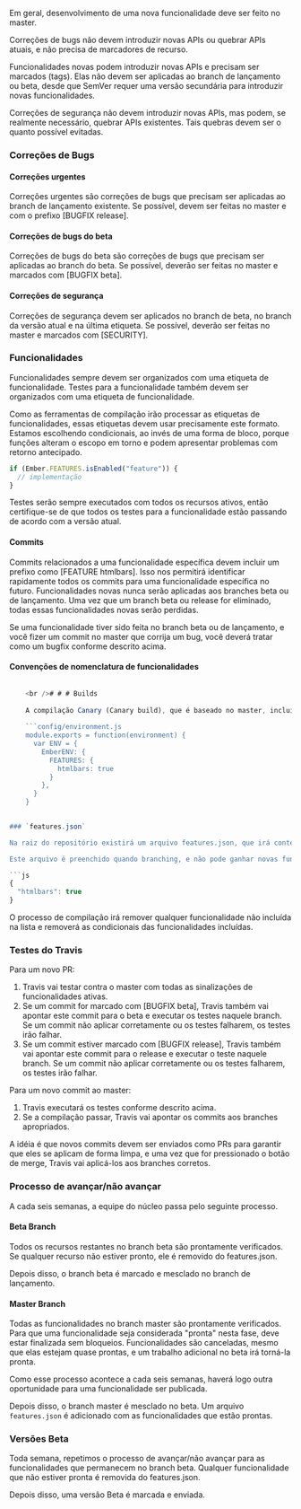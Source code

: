 Em geral, desenvolvimento de uma nova funcionalidade deve ser feito no master.

Correções de bugs não devem introduzir novas APIs ou quebrar APIs atuais, e não precisa de marcadores de recurso.

Funcionalidades novas podem introduzir novas APIs e precisam ser marcados (tags). Elas não devem ser aplicadas ao branch de lançamento ou beta, desde que SemVer requer uma versão secundária para introduzir novas funcionalidades.

Correções de segurança não devem introduzir novas APIs, mas podem, se realmente necessário, quebrar APIs existentes. Tais quebras devem ser o quanto possível evitadas.

### Correções de Bugs

#### Correções urgentes

Correções urgentes são correções de bugs que precisam ser aplicadas ao branch de lançamento existente. Se possível, devem ser feitas no master e com o prefixo [BUGFIX release].

#### Correções de bugs do beta

Correções de bugs do beta são correções de bugs que precisam ser aplicadas ao branch do beta. Se possível, deverão ser feitas no master e marcados com [BUGFIX beta].

#### Correções de segurança

Correções de segurança devem ser aplicados no branch de beta, no branch da versão atual e na última etiqueta. Se possível, deverão ser feitas no master e marcados com [SECURITY].

### Funcionalidades

Funcionalidades sempre devem ser organizados com uma etiqueta de funcionalidade. Testes para a funcionalidade também devem ser organizados com uma etiqueta de funcionalidade.

Como as ferramentas de compilação irão processar as etiquetas de funcionalidades, essas etiquetas devem usar precisamente este formato. Estamos escolhendo condicionais, ao invés de uma forma de bloco, porque funções alteram o escopo em torno e podem apresentar problemas com retorno antecipado.

```js
if (Ember.FEATURES.isEnabled("feature")) {
  // implementação
}
```

Testes serão sempre executados com todos os recursos ativos, então certifique-se de que todos os testes para a funcionalidade estão passando de acordo com a versão atual.

#### Commits

Commits relacionados a uma funcionalidade específica devem incluir um prefixo como [FEATURE htmlbars]. Isso nos permitirá identificar rapidamente todos os commits para uma funcionalidade específica no futuro. Funcionalidades novas nunca serão aplicadas aos branches beta ou de lançamento. Uma vez que um branch beta ou release for eliminado, todas essas funcionalidades novas serão perdidas.

Se uma funcionalidade tiver sido feita no branch beta ou de lançamento, e você fizer um commit no master que corrija um bug, você deverá tratar como um bugfix conforme descrito acima.

#### Convenções de nomenclatura de funcionalidades

```config/environment.js Ember.FEATURES['<packagename>-<feature>'] // if package specific Ember.FEATURES['container-factory-injections'] Ember.FEATURES['htmlbars']

    <br /># # # Builds 
    
    A compilação Canary (Canary build), que é baseado no master, incluirá todas as funcionalidades, guiados pelas condicionais na fonte original. Isto significa que os usuários da compilação Canária podem ativar qualquer características que desejarem, bastando ativa-las antes de criar sua Ember.Application.
    
    ```config/environment.js
    module.exports = function(environment) {
      var ENV = {
        EmberENV: {
          FEATURES: {
            htmlbars: true
          }
        },
      }
    }
    

### `features.json`

Na raiz do repositório existirá um arquivo features.json, que irá conter uma lista de funcionalidades que devem ser ativados para compilações beta ou de lançamento.

Este arquivo é preenchido quando branching, e não pode ganhar novas funcionalidades após o branch original. Ele deverá remover funcionalidades.

```js
{
  "htmlbars": true
}
```

O processo de compilação irá remover qualquer funcionalidade não incluída na lista e removerá as condicionais das funcionalidades incluídas.

### Testes do Travis

Para um novo PR:

  1. Travis vai testar contra o master com todas as sinalizações de funcionalidades ativas.
  2. Se um commit for marcado com [BUGFIX beta], Travis também vai apontar este commit para o beta e executar os testes naquele branch. Se um commit não aplicar corretamente ou os testes falharem, os testes irão falhar.
  3. Se um commit estiver marcado com [BUGFIX release], Travis também vai apontar este commit para o release e executar o teste naquele branch. Se um commit não aplicar corretamente ou os testes falharem, os testes irão falhar.

Para um novo commit ao master:

  1. Travis executará os testes conforme descrito acima.
  2. Se a compilação passar, Travis vai apontar os commits aos branches apropriados.

A idéia é que novos commits devem ser enviados como PRs para garantir que eles se aplicam de forma limpa, e uma vez que for pressionado o botão de merge, Travis vai aplicá-los aos branches corretos.

### Processo de avançar/não avançar

A cada seis semanas, a equipe do núcleo passa pelo seguinte processo.

#### Beta Branch

Todos os recursos restantes no branch beta são prontamente verificados. Se qualquer recurso não estiver pronto, ele é removido do features.json.

Depois disso, o branch beta é marcado e mesclado no branch de lançamento.

#### Master Branch

Todas as funcionalidades no branch master são prontamente verificados. Para que uma funcionalidade seja considerada "pronta" nesta fase, deve estar finalizada sem bloqueios. Funcionalidades são canceladas, mesmo que elas estejam quase prontas, e um trabalho adicional no beta irá torná-la pronta.

Como esse processo acontece a cada seis semanas, haverá logo outra oportunidade para uma funcionalidade ser publicada.

Depois disso, o branch master é mesclado no beta. Um arquivo `features.json` é adicionado com as funcionalidades que estão prontas.

### Versões Beta

Toda semana, repetimos o processo de avançar/não avançar para as funcionalidades que permanecem no branch beta. Qualquer funcionalidade que não estiver pronta é removida do features.json.

Depois disso, uma versão Beta é marcada e enviada.